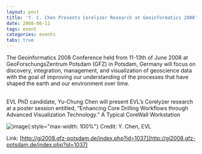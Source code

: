 ```yaml
---
layout: post
title: 'Y. C. Chen Presents Corelyzer Research at Geoinformatics 2008'
date: 2008-06-11
tags: event
categories: events
tabs: true
---
```


The Geoinformatics 2008 Conference held from 11-13th of June 2008 at GeoForschungsZentrum Potsdam (GFZ) in Potsdam, Germany will focus on discovery, integration, management, and visualization of geoscience data with the goal of improving our understanding of the processes that have shaped the earth and our environment over time.<br><br>

EVL PhD candidate, Yu-Chung Chen will present EVL&rsquo;s Corelyzer research at a poster session entitled, &ldquo;Enhancing Core Drilling Workflows through Advanced Visualization Technology.&rdquo;
A Typical CoreWall Workstation

![image](https://www.evl.uic.edu/output/originals/corelyzer_sm.png-srcw.jpg){:style="max-width: 100%"}
Credit: Y. Chen, EVL


Link: [http://gi2008.gfz-potsdam.de/index.php?id=1037](http://gi2008.gfz-potsdam.de/index.php?id=1037)
